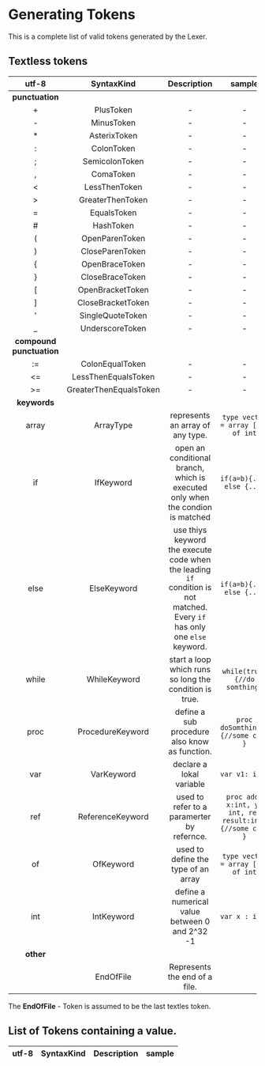 
# Generating Tokens
This is a complete list of valid tokens generated by the Lexer.

## Textless tokens
|utf-8|SyntaxKind|Description|sample|
|:--:|:--:|:--:|:--:|
|**punctuation**|
|+|PlusToken|-|-|
|-|MinusToken|-|-|
|*|AsterixToken|-|-|
|:|ColonToken|-|-|
|;|SemicolonToken|-|-|
|,|ComaToken|-|-|
|<|LessThenToken|-|-|
|>|GreaterThenToken|-|-|
|=|EqualsToken|-|-|
|#|HashToken|-|-|
|(|OpenParenToken|-|-|
|)|CloseParenToken|-|-|
|{|OpenBraceToken|-|-|
|}|CloseBraceToken|-|-|
|[|OpenBracketToken|-|-|
|]|CloseBracketToken|-|-|
|'|SingleQuoteToken|-|-|
|_|UnderscoreToken|-|-|
|**compound punctuation**|
|:=|ColonEqualToken|-|-|
|<=|LessThenEqualsToken|-|-|
|>=|GreaterThenEqualsToken|-|-|
|**keywords**|
|array|ArrayType|represents an array of any type.| `type vector = array [10] of int`|
|if|IfKeyword|open an conditional branch, which is executed only when the condion is matched|`if(a=b){...} else {...}`|
|else|ElseKeyword|use thiys keyword the execute code when the leading `if` condition is not matched. Every `if` has only one `else` keyword.|`if(a=b){...} else {...}`|
|while|WhileKeyword|start a loop which runs so long the condition is true.|`while(true){//do somthing}`|
|proc|ProcedureKeyword|define a sub procedure also know as function.|`proc doSomthing(){//some code }`|
|var|VarKeyword|declare a lokal variable|`var v1: int;`|
|ref|ReferenceKeyword| used to refer to a paramerter by refernce.|`proc add( x:int, y: int, ref result:int){//some code }`|
|of|OfKeyword|used to define the type of an array|`type vector = array [10] of int`|
|int|IntKeyword|define a numerical value between 0 and 2^32 -1| `var x : int;`|
|**other**|
||EndOfFile|Represents the end of a file.|

The **EndOfFile** - Token is assumed to be the last textles token.


## List of Tokens containing a value.
|utf-8|SyntaxKind|Description|sample|
|:--:|:--:|:--:|:--:|

